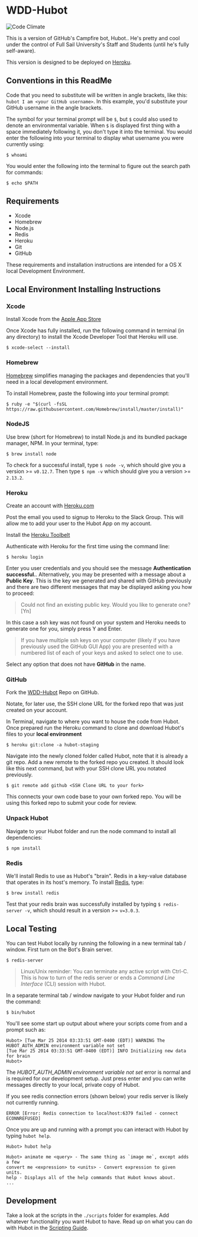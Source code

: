 [brew]: http://brew.sh/
[codeClimate]: https://codeclimate.com/github/reactivepixel/WDD-Hubot/badges/gpa.svg
[heroku]: http://www.heroku.com
[herokusignup]: https://signup.heroku.com/identity
[nodejs]: http://nodejs.org/
[redis]: http://redis.io/
[scriptingGuide]: https://github.com/github/hubot/blob/master/docs/scripting.md
[toolbelt]: https://toolbelt.heroku.com/
[wddhubot]: https://github.com/reactivepixel/WDD-Hubot/fork
[xcode]: https://itunes.apple.com/us/app/xcode/id497799835

# WDD-Hubot

![Code Climate][codeClimate]

This is a version of GitHub's Campfire bot, Hubot..
He's pretty and cool under the control of Full Sail University's Staff and Students (until he's fully self-aware).

This version is designed to be deployed on [Heroku][heroku].

## Conventions in this ReadMe

Code that you need to substitute will be written in angle brackets, like this: `hubot I am <your GitHub username>`. In this example, you'd substitute your GitHub username in the angle brackets.

The symbol for your terminal prompt will be `$`, but `$` could also used to denote an environmental variable. When `$` is displayed first thing with a space immediately following it, you don't type it into the terminal. You would enter the following into your terminal to display what username you were currently using:

    $ whoami
    
You would enter the following into the terminal to figure out the search path for commands:

    $ echo $PATH

## Requirements

* Xcode
* Homebrew
* Node.js
* Redis
* Heroku
* Git
* GitHub


These requirements and installation instructions are intended for a OS X local Development Environment.

## Local Environment Installing Instructions

### Xcode

Install Xcode from the [Apple App Store][xcode]

Once Xcode has fully installed, run the following command in terminal (in any directory) to install the Xcode Developer Tool that Heroku will use.

    $ xcode-select --install

### Homebrew

[Homebrew][brew] simplifies managing the packages and dependencies that you'll need in a local development environment.

To install Homebrew, paste the following into your terminal prompt:

    $ ruby -e "$(curl -fsSL https://raw.githubusercontent.com/Homebrew/install/master/install)"

### NodeJS

Use brew (short for Homebrew) to install Node.js and its bundled package manager, NPM. In your terminal, type:

    $ brew install node
    
To check for a successful install, type `$ node -v`, which should give you a version >= `v0.12.7`. Then type `$ npm -v` which should give you a version >= `2.13.2`.
    
### Heroku

Create an account with [Heroku.com][herokusignup]

Post the email you used to signup to Heroku to the Slack Group. This will allow me to add your user to the Hubot App on my account.

Install the [Heroku Toolbelt][toolbelt]

Authenticate with Heroku for the first time using the command line:

    $ heroku login

Enter you user credentials and you should see the message **Authentication successful.**. Alternatively, you may be presented with a message about a **Public Key**. This is the key we generated and shared with GitHub previously and there are two different messages that may be displayed asking you how to proceed:

> Could not find an existing public key. Would you like to generate one? [Yn]

In this case a ssh key was not found on your system and Heroku needs to generate one for you, simply press Y and Enter.

> If you have multiple ssh keys on your computer (likely if you have previously used the GitHub GUI App) you are presented with a numbered list of each of your keys and asked to select one to use.

Select any option that does not have **GitHub** in the name.

### GitHub

Fork the [WDD-Hubot][wddhubot] Repo on GitHub.

Notate, for later use, the SSH clone URL for the forked repo that was just created on your account.

In Terminal, navigate to where you want to house the code from Hubot. Once prepared run the Heroku command to clone and download Hubot's files to your **local environment**

    $ heroku git:clone -a hubot-staging

Navigate into the newly cloned folder called Hubot, note that it is already a git repo. Add a new remote to the forked repo you created. It should look like this next command, but with your SSH clone URL you notated previously.

    $ git remote add github <SSH Clone URL to your fork>

This connects your own code base to your own forked repo. You will be using this forked repo to submit your code for review.

### Unpack Hubot

Navigate to your Hubot folder and run the node command to install all dependencies:

    $ npm install

### Redis

We'll install Redis to use as Hubot's "brain". Redis in a key-value database that operates in its host's memory. 
To install [Redis][redis], type:

    $ brew install redis

Test that your redis brain was successfully installed by typing `$ redis-server -v`, which should result in a version >= `v=3.0.3`.

## Local Testing

You can test Hubot locally by running the following in a new terminal tab / window. First turn on the Bot's Brain server.

    $ redis-server

> Linux/Unix reminder: You can terminate any active script with Ctrl-C. This is how to turn of the redis server or ends a *Command Line Interface* (CLI) session with Hubot.

In a separate terminal tab / window navigate to your Hubot folder and run the command:

    $ bin/hubot

You'll see some start up output about where your scripts come from and a prompt such as:

    Hubot> [Tue Mar 25 2014 03:33:51 GMT-0400 (EDT)] WARNING The HUBOT_AUTH_ADMIN environment variable not set
    [Tue Mar 25 2014 03:33:51 GMT-0400 (EDT)] INFO Initializing new data for brain
    Hubot>

The *HUBOT_AUTH_ADMIN environment variable not set* error is normal and is required for our development setup. Just press enter and you can write messages directly to your local, private copy of Hubot.

If you see redis connection errors (shown below) your redis server is likely not currently running.

    ERROR [Error: Redis connection to localhost:6379 failed - connect ECONNREFUSED]

Once you are up and running with a prompt you can interact with Hubot by typing `hubot help`.

    Hubot> hubot help

    Hubot> animate me <query> - The same thing as `image me`, except adds a few
    convert me <expression> to <units> - Convert expression to given units.
    help - Displays all of the help commands that Hubot knows about.
    ...

## Development

Take a look at the scripts in the `./scripts` folder for examples.
Add whatever functionality you want Hubot to have. Read up on what you can do with Hubot in the [Scripting Guide][scriptingGuide].

